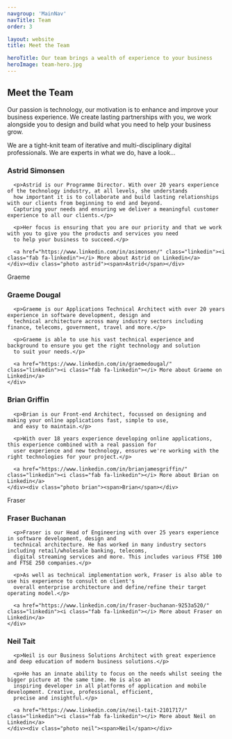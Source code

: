 ```yaml
---
navgroup: 'MainNav'
navTitle: Team
order: 3

layout: website
title: Meet the Team

heroTitle: Our team brings a wealth of experience to your business
heroImage: team-hero.jpg
---
```


## Meet the Team

Our passion is technology, our motivation is to enhance and improve your business experience. We create lasting
partnerships with you, we work alongside you to design and build what you need to help your business grow.

We are a tight-knit team of iterative and multi-disciplinary digital professionals. We are experts in what we do, have a
look&hellip;

<section class="bios">
  <div class="bio">
    <div class="content">
      <h3>Astrid Simonsen</h3>

      <p>Astrid is our Programme Director. With over 20 years experience of the technology industry, at all levels, she understands
      how important it is to collaborate and build lasting relationships with our clients from beginning to end and beyond.
      Capturing your needs and ensuring we deliver a meaningful customer experience to all our clients.</p>

      <p>Her focus is ensuring that you are our priority and that we work with you to give you the products and services you need
      to help your business to succeed.</p>

      <a href="https://www.linkedin.com/in/asimonsen/" class="linkedin"><i class="fab fa-linkedin"></i> More about Astrid on Linkedin</a>
    </div><div class="photo astrid"><span>Astrid</span></div>
  </div>

  <div class="bio">
    <div class="photo graeme"><span>Graeme</span></div><div class="content">
      <h3>Graeme Dougal</h3>

      <p>Graeme is our Applications Technical Architect with over 20 years experience in software development, design and 
      technical architecture across many industry sectors including finance, telecoms, government, travel and more.</p>

      <p>Graeme is able to use his vast technical experience and background to ensure you get the right technology and solution
      to suit your needs.</p>

      <a href="https://www.linkedin.com/in/graemedougal/" class="linkedin"><i class="fab fa-linkedin"></i> More about Graeme on Linkedin</a>
    </div>
  </div>

  <div class="bio">
    <div class="content">
      <h3>Brian Griffin</h3>

      <p>Brian is our Front-end Architect, focussed on designing and making your online applications fast, simple to use,
      and easy to maintain.</p>

      <p>With over 18 years experience developing online applications, this experience combined with a real passion for
      user experience and new technology, ensures we're working with the right technologies for your project.</p>

      <a href="https://www.linkedin.com/in/brianjamesgriffin/" class="linkedin"><i class="fab fa-linkedin"></i> More about Brian on Linkedin</a>
    </div><div class="photo brian"><span>Brian</span></div>
  </div>

  <div class="bio">
    <div class="photo fraser"><span>Fraser</span></div><div class="content">
      <h3>Fraser Buchanan</h3>

      <p>Fraser is our Head of Engineering with over 25 years experience in software development, design and
      technical architecture. He has worked in many industry sectors including retail/wholesale banking, telecoms,
      digital streaming services and more. This includes various FTSE 100 and FTSE 250 companies.</p>

      <p>As well as technical implementation work, Fraser is also able to use his experience to consult on client's
      overall enterprise architecture and define/refine their target operating model.</p>

      <a href="https://www.linkedin.com/in/fraser-buchanan-9253a520/" class="linkedin"><i class="fab fa-linkedin"></i> More about Fraser on Linkedin</a>
    </div>
  </div>

  <div class="bio">
    <div class="content">
      <h3>Neil Tait</h3>

      <p>Neil is our Business Solutions Architect with great experience and deep education of modern business solutions.</p>

      <p>He has an innate ability to focus on the needs whilst seeing the bigger picture at the same time. He is also an
      inspiring developer in all platforms of application and mobile development. Creative, professional, efficient,
      precise and insightful.</p>

      <a href="https://www.linkedin.com/in/neil-tait-2101717/" class="linkedin"><i class="fab fa-linkedin"></i> More about Neil on Linkedin</a>
    </div><div class="photo neil"><span>Neil</span></div>
  </div>
</section>
